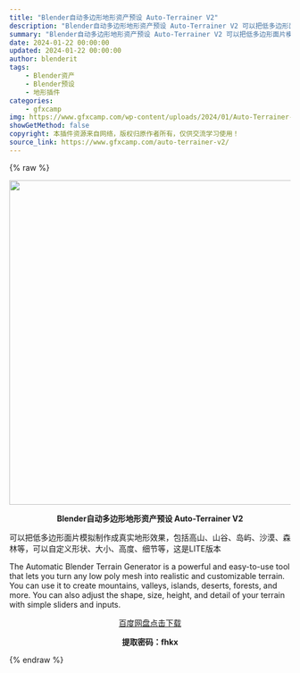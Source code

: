 ```yaml
---
title: "Blender自动多边形地形资产预设 Auto-Terrainer V2"
description: "Blender自动多边形地形资产预设 Auto-Terrainer V2 可以把低多边形面片模拟制作成真实地形效果，包括高山、山谷、岛屿、沙漠、森林等，可以自定义形状、大小、高度、细节等，这是LITE..."
summary: "Blender自动多边形地形资产预设 Auto-Terrainer V2 可以把低多边形面片模拟制作成真实地形效果，包括高山、山谷、岛屿、沙漠、森林等，可以自定义形状、大小、高度、细节等，这是LITE..."
date: 2024-01-22 00:00:00
updated: 2024-01-22 00:00:00
author: blenderit
tags: 
    - Blender资产
    - Blender预设
    - 地形插件
categories:
    - gfxcamp
img: https://www.gfxcamp.com/wp-content/uploads/2024/01/Auto-Terrainer-V2.jpg
showGetMethod: false
copyright: 本插件资源来自网络，版权归原作者所有，仅供交流学习使用！
source_link: https://www.gfxcamp.com/auto-terrainer-v2/
---
```


{% raw %}
<div><p><img decoding="async" class="aligncenter size-full wp-image-118028" src="https://www.gfxcamp.com/wp-content/uploads/2024/01/Auto-Terrainer-V2.jpg" data-src="https://www.gfxcamp.com/wp-content/uploads/2024/01/Auto-Terrainer-V2.jpg" alt="" width="640" height="581" data-srcset="https://www.gfxcamp.com/wp-content/uploads/2024/01/Auto-Terrainer-V2.jpg 640w, https://www.gfxcamp.com/wp-content/uploads/2024/01/Auto-Terrainer-V2-150x136.jpg 150w" data-sizes="(max-width: 640px) 100vw, 640px"></p><p style="text-align: center;"><strong>Blender自动多边形地形资产预设 Auto-Terrainer V2</strong></p><p data-pm-slice="1 1 []">可以把低多边形面片模拟制作成真实地形效果，包括高山、山谷、岛屿、沙漠、森林等，可以自定义形状、大小、高度、细节等，这是LITE版本</p><p data-pm-slice="1 1 []">The Automatic Blender Terrain Generator is a powerful and easy-to-use tool that lets you turn any low poly mesh into realistic and customizable terrain. You can use it to create mountains, valleys, islands, deserts, forests, and more. You can also adjust the shape, size, height, and detail of your terrain with simple sliders and inputs.</p><p style="text-align: center;" data-pm-slice="1 1 []"><a class="maxbutton-3 maxbutton maxbutton-baidu" target="_blank" rel="noopener" href="https://pan.baidu.com/s/14aEGcfKJFEG59FWSU4rRJg?pwd=fhkx"><span class="mb-text">百度网盘点击下载</span></a></p><p style="text-align: center;" data-pm-slice="1 1 []"><strong>提取密码：fhkx</strong></p></div>
<div style="display: none">gfxcamp</div>
{% endraw %}